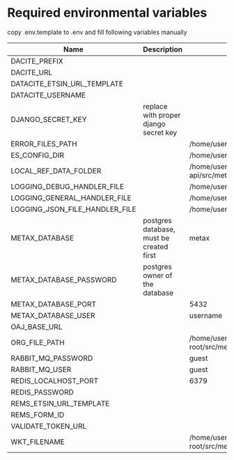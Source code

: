 # Required environmental variables

copy .env.template to .env and fill following variables manually

| Name                           | Description                              | example                                                                                                       |
| ------------------------------ | ---------------------------------------- | ------------------------------------------------------------------------------------------------------------- |
| DACITE_PREFIX                  |                                          |                                                                                                               |
| DACITE_URL                     |                                          |                                                                                                               |
| DATACITE_ETSIN_URL_TEMPLATE    |                                          |                                                                                                               |
| DATACITE_USERNAME              |                                          |                                                                                                               |
| DJANGO_SECRET_KEY              | replace with proper django secret key    |                                                                                                               |
| ERROR_FILES_PATH               |                                          | /home/user/repo-root/logs/errors                                                                              |
| ES_CONFIG_DIR                  |                                          | /home/user/repo-root/src/metax_api/tasks/refdata/refdata_indexer/resources/es-config/                         |
| LOCAL_REF_DATA_FOLDER          |                                          | /home/user/repo-root/src/metax/metax-api/src/metax_api/tasks/refdata/refdata_indexer/resources/local-refdata/ |
| LOGGING_DEBUG_HANDLER_FILE     |                                          | /home/user/repo-root/src/metax/metax-api/logs/metax_api.log                                                   |
| LOGGING_GENERAL_HANDLER_FILE   |                                          | /home/user/repo-root/src/metax/metax-api/logs/metax_api.log                                                   |
| LOGGING_JSON_FILE_HANDLER_FILE |                                          | /home/user/repo-root/src/metax/metax-api/logs/metax_api.json.log                                              |
| METAX_DATABASE                 | postgres database, must be created first | metax                                                                                                         |
| METAX_DATABASE_PASSWORD        | postgres owner of the database           |                                                                                                               |
| METAX_DATABASE_PORT            |                                          | 5432                                                                                                          |
| METAX_DATABASE_USER            |                                          | username                                                                                                      |
| OAJ_BASE_URL                   |                                          |                                                                                                               |
| ORG_FILE_PATH                  |                                          | /home/user/repo-root/src/metax_api/tasks/refdata/refdata_indexer/resources/organizations/organizations.csv    |
| RABBIT_MQ_PASSWORD             |                                          | guest                                                                                                         |
| RABBIT_MQ_USER                 |                                          | guest                                                                                                         |
| REDIS_LOCALHOST_PORT           |                                          | 6379                                                                                                          |
| REDIS_PASSWORD                 |                                          |                                                                                                               |
| REMS_ETSIN_URL_TEMPLATE        |                                          |                                                                                                               |
| REMS_FORM_ID                   |                                          |                                                                                                               |
| VALIDATE_TOKEN_URL             |                                          |                                                                                                               |
| WKT_FILENAME                   |                                          | /home/user/repo-root/src/metax_api/tasks/refdata/refdata_indexer/resources/uri_to_wkt.json                    |

